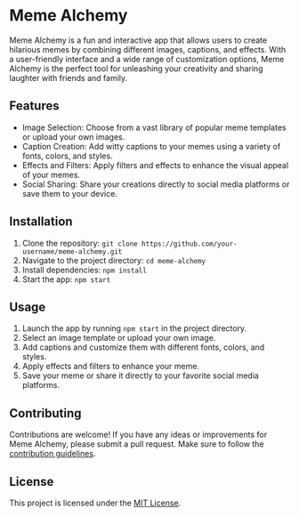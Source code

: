 # Meme Alchemy

Meme Alchemy is a fun and interactive app that allows users to create hilarious memes by combining different images, captions, and effects. With a user-friendly interface and a wide range of customization options, Meme Alchemy is the perfect tool for unleashing your creativity and sharing laughter with friends and family.

## Features

- Image Selection: Choose from a vast library of popular meme templates or upload your own images.
- Caption Creation: Add witty captions to your memes using a variety of fonts, colors, and styles.
- Effects and Filters: Apply filters and effects to enhance the visual appeal of your memes.
- Social Sharing: Share your creations directly to social media platforms or save them to your device.

## Installation

1. Clone the repository: `git clone https://github.com/your-username/meme-alchemy.git`
2. Navigate to the project directory: `cd meme-alchemy`
3. Install dependencies: `npm install`
4. Start the app: `npm start`

## Usage

1. Launch the app by running `npm start` in the project directory.
2. Select an image template or upload your own image.
3. Add captions and customize them with different fonts, colors, and styles.
4. Apply effects and filters to enhance your meme.
5. Save your meme or share it directly to your favorite social media platforms.

## Contributing

Contributions are welcome! If you have any ideas or improvements for Meme Alchemy, please submit a pull request. Make sure to follow the [contribution guidelines](CONTRIBUTING.md).

## License

This project is licensed under the [MIT License](LICENSE).
